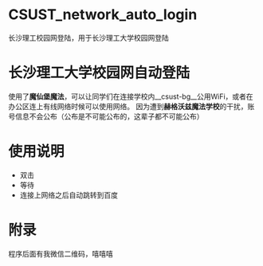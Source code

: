 # CSUST_network_auto_login
长沙理工校园网登陆，用于长沙理工大学校园网登陆
# 长沙理工大学校园网自动登陆
使用了**魔仙堡魔法**，可以让同学们在连接学校内__csust-bg__公用WiFi，或者在办公区连上有线网络时候可以使用网络。
因为遭到**赫格沃兹魔法学校**的干扰，账号信息不会公布（公布是不可能公布的，这辈子都不可能公布）
# 使用说明
* 双击
* 等待
* 连接上网络之后自动跳转到百度
# 附录
程序后面有我微信二维码，嘻嘻嘻

